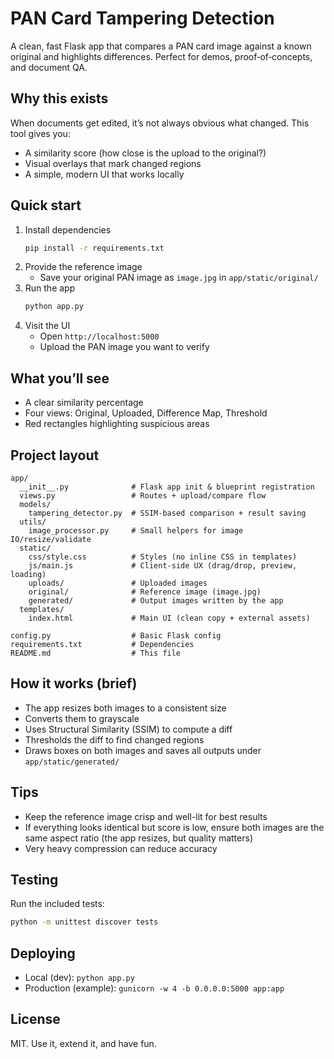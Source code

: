 # PAN Card Tampering Detection

A clean, fast Flask app that compares a PAN card image against a known original and highlights differences. Perfect for demos, proof‑of‑concepts, and document QA.

## Why this exists
When documents get edited, it’s not always obvious what changed. This tool gives you:
- A similarity score (how close is the upload to the original?)
- Visual overlays that mark changed regions
- A simple, modern UI that works locally

## Quick start
1. Install dependencies
   ```bash
   pip install -r requirements.txt
   ```
2. Provide the reference image
   - Save your original PAN image as `image.jpg` in `app/static/original/`
3. Run the app
   ```bash
   python app.py
   ```
4. Visit the UI
   - Open `http://localhost:5000`
   - Upload the PAN image you want to verify

## What you’ll see
- A clear similarity percentage
- Four views: Original, Uploaded, Difference Map, Threshold
- Red rectangles highlighting suspicious areas

## Project layout
```
app/
  __init__.py              # Flask app init & blueprint registration
  views.py                 # Routes + upload/compare flow
  models/
    tampering_detector.py  # SSIM-based comparison + result saving
  utils/
    image_processor.py     # Small helpers for image IO/resize/validate
  static/
    css/style.css          # Styles (no inline CSS in templates)
    js/main.js             # Client-side UX (drag/drop, preview, loading)
    uploads/               # Uploaded images
    original/              # Reference image (image.jpg)
    generated/             # Output images written by the app
  templates/
    index.html             # Main UI (clean copy + external assets)

config.py                  # Basic Flask config
requirements.txt           # Dependencies
README.md                  # This file
```

## How it works (brief)
- The app resizes both images to a consistent size
- Converts them to grayscale
- Uses Structural Similarity (SSIM) to compute a diff
- Thresholds the diff to find changed regions
- Draws boxes on both images and saves all outputs under `app/static/generated/`

## Tips
- Keep the reference image crisp and well-lit for best results
- If everything looks identical but score is low, ensure both images are the same aspect ratio (the app resizes, but quality matters)
- Very heavy compression can reduce accuracy

## Testing
Run the included tests:
```bash
python -m unittest discover tests
```

## Deploying
- Local (dev): `python app.py`
- Production (example): `gunicorn -w 4 -b 0.0.0.0:5000 app:app`

## License
MIT. Use it, extend it, and have fun.
